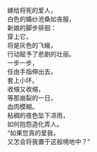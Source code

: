 <p class="has-line-data" data-line-start="2" data-line-end="18">嫁给将死的爱人，<br>
白色的婚纱沧桑如丧服，<br>
新娘的脚步徘徊：<br>
穿上它，<br>
将是灰色的飞蛾，<br>
行动赋予了悲剧的壮丽。<br>
一步一步，<br>
任由手指伸出去，<br>
套上小环。<br>
收缩又收缩，<br>
等那崩裂的一日，<br>
血肉模糊。<br>
粘稠的夜色坠下凉雨，<br>
如何抱怨造化弄人。<br>
“如果您真的爱我，<br>
又怎会将我置于这般境地中？”</p>
